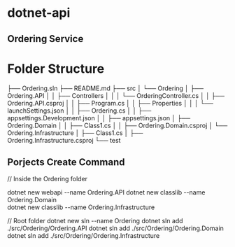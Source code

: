 # dotnet-api

## Ordering Service

Folder Structure
================

├── Ordering.sln
├── README.md
├── src
│   └── Ordering
│       ├── Ordering.API
│       │   ├── Controllers
│       │   │   └── OrderingController.cs
│       │   ├── Ordering.API.csproj
│       │   ├── Program.cs
│       │   ├── Properties
│       │   │   └── launchSettings.json
│       │   ├── Ordering.cs
│       │   ├── appsettings.Development.json
│       │   ├── appsettings.json
│       ├── Ordering.Domain
│       │   ├── Class1.cs
│       │   ├── Ordering.Domain.csproj
│       └── Ordering.Infrastructure
│           ├── Class1.cs
│           ├── Ordering.Infrastructure.csproj
└── test

## Porjects Create Command

// Inside the Ordering folder

dotnet new webapi --name Ordering.API
dotnet new classlib --name Ordering.Domain  
dotnet new classlib --name Ordering.Infrastructure

// Root folder
dotnet new sln --name Ordering
dotnet sln add ./src/Ordering/Ordering.API
dotnet sln add ./src/Ordering/Ordering.Domain
dotnet sln add ./src/Ordering/Ordering.Infrastructure


